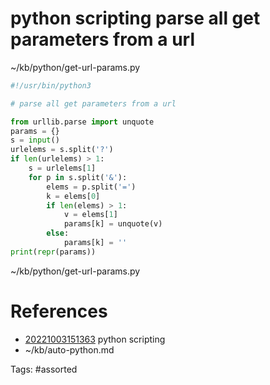 # python scripting parse all get parameters from a url
~/kb/python/get-url-params.py
```python
#!/usr/bin/python3

# parse all get parameters from a url

from urllib.parse import unquote
params = {}
s = input()
urlelems = s.split('?')
if len(urlelems) > 1:
    s = urlelems[1]
    for p in s.split('&'):
        elems = p.split('=')
        k = elems[0]
        if len(elems) > 1:
            v = elems[1]
            params[k] = unquote(v)
        else:
            params[k] = ''
print(repr(params))
```

~/kb/python/get-url-params.py
# References
- [20221003151363](/zet/20221003151363/) python scripting
- ~/kb/auto-python.md

Tags:
    #assorted

